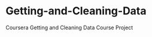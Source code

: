 Getting-and-Cleaning-Data
=========================

Coursera Getting and Cleaning Data Course Project
